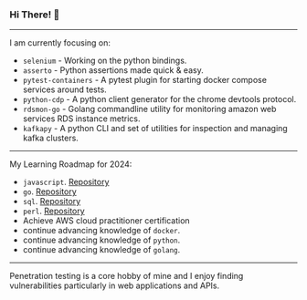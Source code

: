 ### Hi There! 👋

-----

I am currently focusing on:

 - `selenium` - Working on the python bindings.
 - `asserto` - Python assertions made quick & easy.
 - `pytest-containers` - A pytest plugin for starting docker compose services around tests.
 - `python-cdp` - A python client generator for the chrome devtools protocol.
 - `rdsmon-go` - Golang commandline utility for monitoring amazon web services RDS instance metrics.
 - `kafkapy` - A python CLI and set of utilities for inspection and managing kafka clusters.

-----

My Learning Roadmap for 2024:

 - `javascript`. [Repository](https://github.com/symonk/learning-js)
 - `go`. [Repository](https://github.com/symonk/learning-golang)
 - `sql`. [Repository](https://github.com/symonk/learning-sql)
 - `perl`. [Repository](https://github.com/symonk/learning-perl)
 - Achieve AWS cloud practitioner certification
 - continue advancing knowledge of `docker`.
 - continue advancing knowledge of `python`.
 - continue advancing knowledge of `golang`.

-----

Penetration testing is a core hobby of mine and I enjoy finding vulnerabilities particularly in
web applications and APIs.
